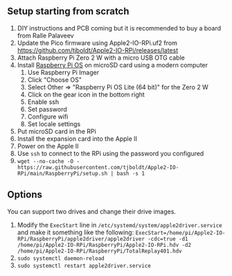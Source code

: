 ## Setup starting from scratch
1. DIY instructions and PCB coming but it is recommended to buy a board from Ralle Palaveev
2. Update the Pico firmware using Apple2-IO-RPi.uf2 from https://github.com/tjboldt/Apple2-IO-RPi/releases/latest
3. Attach Raspberry Pi Zero 2 W with a micro USB OTG cable
4. Install [Raspberry Pi OS](https://www.raspberrypi.org/software/) on microSD card using a modern computer
    1. Use Raspberry Pi Imager
    2. Click "Choose OS"
    3. Select Other => "Raspberry Pi OS Lite (64 bit)" for the Zero 2 W
    4. Click on the gear icon in the bottom right
    5. Enable ssh
    6. Set password
    7. Configure wifi
    8. Set locale settings  
6. Put microSD card in the RPi
7. Install the expansion card into the Apple II
8. Power on the Apple II
9. Use `ssh` to connect to the RPi using the password you configured
10. `wget --no-cache -O - https://raw.githubusercontent.com/tjboldt/Apple2-IO-RPi/main/RaspberryPi/setup.sh | bash -s 1`

## Options
You can support two drives and change their drive images.
1. Modify the `ExecStart` line in `/etc/systemd/system/apple2driver.service` and make it something like the following: `ExecStart=/home/pi/Apple2-IO-RPi/RaspberryPi/apple2driver/apple2driver -cdc=true -d1 /home/pi/Apple2-IO-RPi/RaspberryPi/Apple2-IO-RPi.hdv -d2 /home/pi/Apple2-IO-RPi/RaspberryPi/TotalReplay401.hdv`
2. `sudo systemctl daemon-reload`
3. `sudo systemctl restart apple2driver.service`
